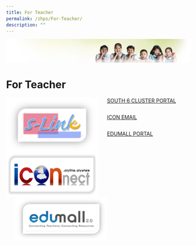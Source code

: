 ```yaml
---
title: For Teacher
permalink: /zhps/For-Teacher/
description: ""
---
```

![](/images/Banner.jpg)

For Teacher
===========

<img src="/images/SLINK.png" style="width:250px;height:150px;margin-right:25px;" align = "left">

[SOUTH 6 CLUSTER PORTAL](http://s-link6.moe.edu.sg/)

```
```

<img src="/images/iconnect.png" style="width:250px;height:120px;margin-right:25px;" align = "left">

[ICON EMAIL](https://workspace.google.com/dashboard)

```

```

<img src="/images/edumall.png" style="width:250px;height:120px;margin-left:25px;" align = "left">

[EDUMALL PORTAL](https://www.family.sg/family-tech-education.html)

```

```



